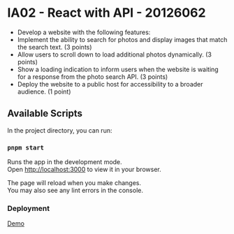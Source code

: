 # IA02 - React with API - 20126062

- Develop a website with the following features:
- Implement the ability to search for photos and display images that match the search text. (3 points)
- Allow users to scroll down to load additional photos dynamically. (3 points)
- Show a loading indication to inform users when the website is waiting for a response from the photo search API. (3 points)
- Deploy the website to a public host for accessibility to a broader audience. (1 point)

## Available Scripts

In the project directory, you can run:

### `pnpm start`

Runs the app in the development mode.\
Open [http://localhost:3000](http://localhost:3000) to view it in your browser.

The page will reload when you make changes.\
You may also see any lint errors in the console.

### Deployment
[Demo](https://20126062-search-photos.vercel.app/)
